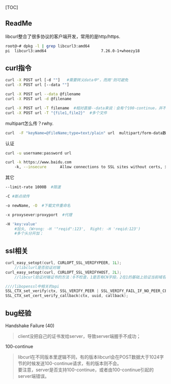 [TOC]

## ReadMe
libcurl整合了很多协议的客户端开发，常用的是http/https.
```bash
root@~# dpkg -l | grep libcurl3:amd64 
pi  libcurl3:amd64                        7.26.0-1+wheezy18                  amd64        easy-to-use client-side URL transfer library (OpenSSL flavour)
```

## curl指令
```bash
curl -X POST url [-d ""]   #需要转义data中"，而用'则可避免
curl -X POST url [--data ""]

curl -X POST url --data @filename
curl -X POST url -d @filename

curl -X POST url -T filename  #相对直接--data来说：会有个100-continue，并不会判断文件内容类型；
curl -X POST url -T "{file1,file2}"  #多个文件
```

multipart怎么传？rwhy.
```bash
curl  -F "keyName=@fileName;type=text/plain" url  multipart/form-data数据上传
```

认证
```bash
curl -u username:password url

curl -k https://www.baidu.com
	-k, --insecure      Allow connections to SSL sites without certs, 忽略https认证；
```


其它
```bash
--limit-rate 1000B  #限速

-C #断点续传

-o newName, -O  #下载文件重命名

-x proxysever:proxyport  #代理

-H 'key:value'
	#加头, (Wrong: -H '"reqid":123',  Right: -H 'reqid:123')
	#多个头分开加；
```



## ssl相关

```cpp
curl_easy_setopt(curl, CURLOPT_SSL_VERIFYPEER, 1L);
    //libclurl是否验证对端
curl_easy_setopt(curl, CURLOPT_SSL_VERIFYHOST, 2L);
    //libcurl验证对端证书的方法：0不检查，1是否有CN字段，2在1的基础上验证当前域名是否与CN一致。

////libopenssl中相关的api
SSL_CTX_set_verify(ctx, SSL_VERIFY_PEER | SSL_VERIFY_FAIL_IF_NO_PEER_CERT, NULL);
SSL_CTX_set_cert_verify_callback(ctx, uuid, callback);
```





## bug经验

Handshake Failure (40)
> client没把自己的证书发给server，导致server端握手不成功；

100-continue
> libcurl在不同版本里逻辑不同，有的版本libcurl会在POST数据大于1024字节的时候发送100-continue请求，有的版本则不会。  
> 要注意，server是否支持100-continue，或者由100-continue引起的server端错误。


